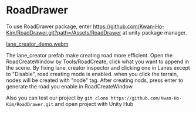 # RoadDrawer
To use RoadDrawer package, enter https://github.com/Kwan-Ho-Kim/RoadDrawer.git?path=/Assets/RoadDrawer at unity package manager.

[lane_creator_demo.webm](https://github.com/Kwan-Ho-Kim/RoadDrawer/assets/112551361/f2677f9d-f50f-4e02-a465-9821c92bdb31)

The lane_creator prefab make creating road more efficient.
Open the RoadCreateWindow by Tools/RoadCreate, click what you want to append in the scene.
By fixing lane_creator inspector and clicking one in Lanes except to "Disable", road creating mode is enabled.
when you click the terrain, nodes will be created with "node" tag. After creating nods, press enter to generate the road you enable in RoadCreateWindow.

Also you can test our project by 
`git clone https://github.com/Kwan-Ho-Kim/RoadDrawer.git`
and open project with Unity Hub

